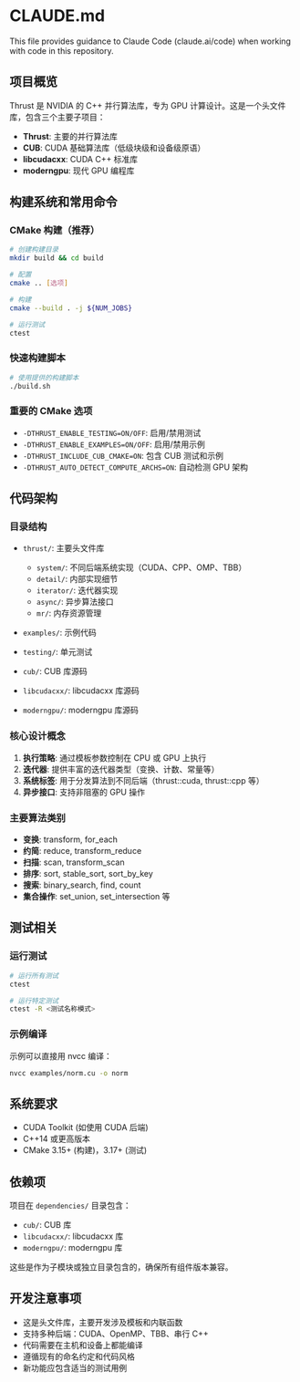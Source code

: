 # CLAUDE.md

This file provides guidance to Claude Code (claude.ai/code) when working with code in this repository.

## 项目概览

Thrust 是 NVIDIA 的 C++ 并行算法库，专为 GPU 计算设计。这是一个头文件库，包含三个主要子项目：
- **Thrust**: 主要的并行算法库
- **CUB**: CUDA 基础算法库（低级块级和设备级原语）
- **libcudacxx**: CUDA C++ 标准库
- **moderngpu**: 现代 GPU 编程库

## 构建系统和常用命令

### CMake 构建（推荐）
```bash
# 创建构建目录
mkdir build && cd build

# 配置
cmake .. [选项]

# 构建
cmake --build . -j ${NUM_JOBS}

# 运行测试
ctest
```

### 快速构建脚本
```bash
# 使用提供的构建脚本
./build.sh
```

### 重要的 CMake 选项
- `-DTHRUST_ENABLE_TESTING=ON/OFF`: 启用/禁用测试
- `-DTHRUST_ENABLE_EXAMPLES=ON/OFF`: 启用/禁用示例
- `-DTHRUST_INCLUDE_CUB_CMAKE=ON`: 包含 CUB 测试和示例
- `-DTHRUST_AUTO_DETECT_COMPUTE_ARCHS=ON`: 自动检测 GPU 架构

## 代码架构

### 目录结构
- `thrust/`: 主要头文件库
  - `system/`: 不同后端系统实现（CUDA、CPP、OMP、TBB）
  - `detail/`: 内部实现细节
  - `iterator/`: 迭代器实现
  - `async/`: 异步算法接口
  - `mr/`: 内存资源管理

- `examples/`: 示例代码
- `testing/`: 单元测试
- `cub/`: CUB 库源码
- `libcudacxx/`: libcudacxx 库源码
- `moderngpu/`: moderngpu 库源码

### 核心设计概念
1. **执行策略**: 通过模板参数控制在 CPU 或 GPU 上执行
2. **迭代器**: 提供丰富的迭代器类型（变换、计数、常量等）
3. **系统标签**: 用于分发算法到不同后端（thrust::cuda, thrust::cpp 等）
4. **异步接口**: 支持非阻塞的 GPU 操作

### 主要算法类别
- **变换**: transform, for_each
- **约简**: reduce, transform_reduce
- **扫描**: scan, transform_scan
- **排序**: sort, stable_sort, sort_by_key
- **搜索**: binary_search, find, count
- **集合操作**: set_union, set_intersection 等

## 测试相关

### 运行测试
```bash
# 运行所有测试
ctest

# 运行特定测试
ctest -R <测试名称模式>
```

### 示例编译
示例可以直接用 nvcc 编译：
```bash
nvcc examples/norm.cu -o norm
```

## 系统要求

- CUDA Toolkit (如使用 CUDA 后端)
- C++14 或更高版本
- CMake 3.15+ (构建)，3.17+ (测试)

## 依赖项

项目在 `dependencies/` 目录包含：
- `cub/`: CUB 库
- `libcudacxx/`: libcudacxx 库
- `moderngpu/`: moderngpu 库

这些是作为子模块或独立目录包含的，确保所有组件版本兼容。

## 开发注意事项

- 这是头文件库，主要开发涉及模板和内联函数
- 支持多种后端：CUDA、OpenMP、TBB、串行 C++
- 代码需要在主机和设备上都能编译
- 遵循现有的命名约定和代码风格
- 新功能应包含适当的测试用例